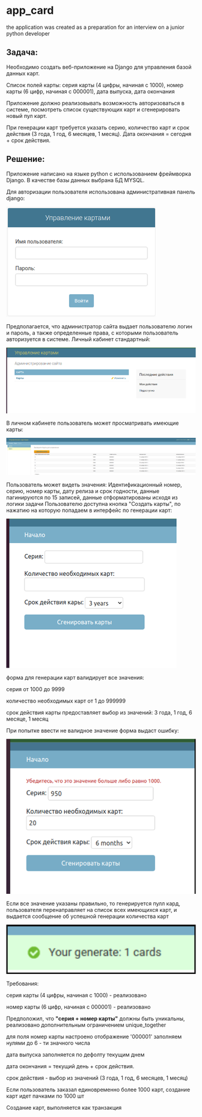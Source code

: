 # app_card
the application was created  as a preparation for an interview on a junior python developer
## Задача:
Необходимо создать веб-приложение на Django для управления базой данных карт.

Список полей карты: серия карты (4 цифры, начиная с 1000), номер карты (6 цифр, начиная с 000001), дата выпуска,
дата окончания

Приложение должно реализовывать возможность авторизоваться в системе, посмотреть список существующих карт
и сгенерировать новый пул карт.

При генерации карт требуется указать серию, количество карт и срок действия (3 года, 1 год, 6 месяцев, 1 месяц). 
Дата окончания = сегодня + срок действия.

## Решение:
Приложение написано на языке python с использованием фреймворка Django.
В качестве базы данных выбрана БД MYSQL. 

Для авторизации пользователя использована административная панель django:


![img.png](img/img.png)

Предполагается, что администратор сайта выдает пользователю логин и пароль,
а также определенные права, с которыми пользователь авторизуется в системе.
Личный кабинет стандартный:


![img.png](img/img1.png)


В личном кабинете пользователь может просматривать имеющие карты:


![img.png](img/img2.png)
 

Пользователь может видеть значения: Идентификационный номер, серию, номер карты,
дату релиза и срок годности, данные пагинируются по 15 записей, данные отформатированы
исходя из логики задачи
Пользователю доступна кнопка "Создать карты", по нажатию на которую попадаем в интерфейс
по генерации карт:

![img.png](img/img3.png)


форма для генерации карт валидирует все значения:

серия от 1000 до 9999


количество необходимых карт от 1 до 999999


срок действия карты предоставляет выбор из значений: 3 года, 1 год, 6 месяце, 1 месяц


При попытке ввести не валидное значение форма выдаст ошибку:


![img.png](img/img4.png)


Если все значение указаны правильно, то генерируется пулл кард, пользователя перенаправляет на 
список всех имеющихся карт, и выдается сообщение об успешной генерации количества карт


![img.png](img/img5.png)

Требования:


серия карты (4 цифры, начиная с 1000) - реализовано


номер карты (6 цифр, начиная с 000001) - реализовано


Предположил, что **"серия + номер карты"** должны быть уникальны, реализовано дополнительным ограничением 
unique_together


для поля номер карты настроено отображение '000001' заполняем нулями до 6 - ти значного числа


дата выпуска заполняется по дефолту текущим днем


дата окончания = текущий день + срок действия.


срок действия - выбор из значений (3 года, 1 год, 6 месяцев, 1 месяц)


Если пользователь заказал единовременно более 1000 карт, создание карт идет пачками по 1000 шт

Создание карт, выполняется как транзакция

